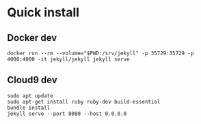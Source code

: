 # Quick install

## Docker dev
```
docker run --rm --volume="$PWD:/srv/jekyll" -p 35729:35729 -p 4000:4000 -it jekyll/jekyll jekyll serve
```

## Cloud9 dev
```
sudo apt update
sudo apt-get install ruby ruby-dev build-essential
bundle install 
jekyll serve --port 8080 --host 0.0.0.0
```
